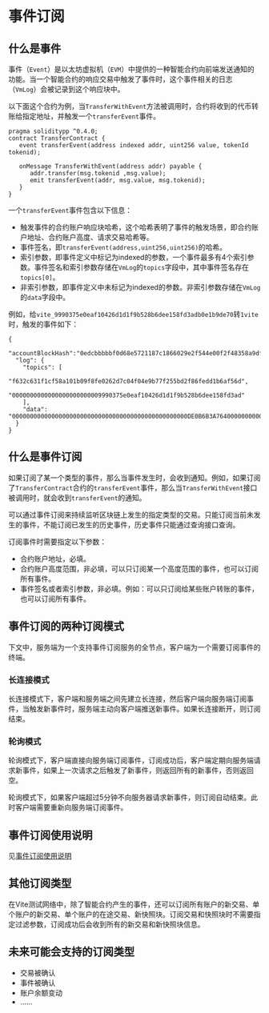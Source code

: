 # 事件订阅

## 什么是事件

事件（`Event`）是以太坊虚拟机（`EVM`）中提供的一种智能合约向前端发送通知的功能。当一个智能合约的响应交易中触发了事件时，这个事件相关的日志（`VmLog`）会被记录到这个响应块中。

以下面这个合约为例，当`TransferWithEvent`方法被调用时，合约将收到的代币转账给指定地址，并触发一个`transferEvent`事件。
```
pragma soliditypp ^0.4.0;
contract TransferContract {
   event transferEvent(address indexed addr, uint256 value, tokenId tokenid);
   
   onMessage TransferWithEvent(address addr) payable {
      addr.transfer(msg.tokenid ,msg.value);
      emit transferEvent(addr, msg.value, msg.tokenid);      
   }
}
```

一个`transferEvent`事件包含以下信息：
* 触发事件的合约账户响应块哈希，这个哈希表明了事件的触发场景，即合约账户地址、合约账户高度、请求交易哈希等。
* 事件签名，即`transferEvent(address,uint256,uint256)`的哈希。
* 索引参数，即事件定义中标记为indexed的参数，一个事件最多有4个索引参数。事件签名和索引参数存储在`VmLog`的`topics`字段中，其中事件签名存在`topics[0]`。
* 非索引参数，即事件定义中未标记为indexed的参数。非索引参数存储在`VmLog`的`data`字段中。

例如，给`vite_9990375e0eaf10426d1d1f9b528b6dee158fd3adb0e1b9de70`转`1vite`时，触发的事件如下：
```
{
  "accountBlockHash":"0edcbbbbbf0d68e5721187c1866029e2f544e00f2f48358a9df5ca18f5d1d5a2",
  "log": {
    "topics": [
        "f632c631f1cf58a101b09f8fe0262d7c04f04e9b77f255bd2f86fedd1b6af56d",
        "0000000000000000000000009990375e0eaf10426d1d1f9b528b6dee158fd3ad"
    ],
    "data": "0000000000000000000000000000000000000000000000000DE0B6B3A764000000000000000000000000000000000000000000005649544520544f4b454e6e40"
  }
}
```

## 什么是事件订阅

如果订阅了某一个类型的事件，那么当事件发生时，会收到通知。例如，如果订阅了`TransferContract`合约的`transferEvent`事件，那么当`TransferWithEvent`接口被调用时，就会收到`transferEvent`的通知。

可以通过事件订阅来持续监听区块链上发生的指定类型的交易。只能订阅当前未发生的事件，不能订阅已发生的历史事件，历史事件只能通过查询接口查询。

订阅事件时需要指定以下参数：
* 合约账户地址，必填。
* 合约账户高度范围，非必填，可以只订阅某一个高度范围的事件，也可以订阅所有事件。
* 事件签名或者索引参数，非必填。例如：可以只订阅给某些账户转账的事件，也可以订阅所有事件。

## 事件订阅的两种订阅模式

下文中，服务端为一个支持事件订阅服务的全节点，客户端为一个需要订阅事件的终端。

### 长连接模式

长连接模式下，客户端和服务端之间先建立长连接，然后客户端向服务端订阅事件，当触发新事件时，服务端主动向客户端推送新事件。如果长连接断开，则订阅结束。

### 轮询模式

轮询模式下，客户端直接向服务端订阅事件，订阅成功后，客户端定期向服务端请求新事件，如果上一次请求之后触发了新事件，则返回所有的新事件，否则返回空。

轮询模式下，如果客户端超过5分钟不向服务器请求新事件，则订阅自动结束。此时客户端需要重新向服务端订阅事件。

## 事件订阅使用说明

见[事件订阅使用说明](../../api/rpc/subscribe.html#使用说明)

## 其他订阅类型

在Vite测试网络中，除了智能合约产生的事件，还可以订阅所有账户的新交易、单个账户的新交易、单个账户的在途交易、新快照块。订阅交易和快照块时不需要指定过滤参数，订阅成功后会收到所有的新交易和新快照块信息。

## 未来可能会支持的订阅类型

* 交易被确认
* 事件被确认
* 账户余额变动
* ……
